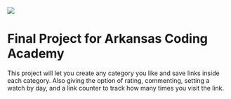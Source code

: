[<img src="https://img.shields.io/travis/playframework/play-java-starter-example.svg"/>](https://travis-ci.org/playframework/play-java-starter-example)

# Final Project for Arkansas Coding Academy

This project will let you create any category you like and save links inside each category. Also giving the option of rating, commenting, setting a watch by day, and a link counter to track how many times you visit the link.
